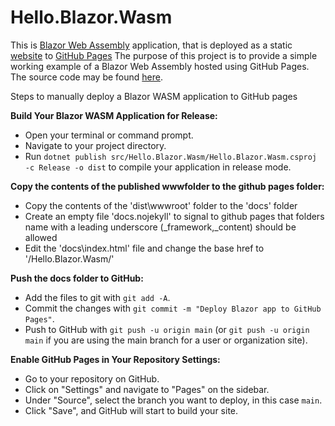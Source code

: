 # Hello.Blazor.Wasm

This is [Blazor Web Assembly](https://learn.microsoft.com/en-us/aspnet/core/blazor/hosting-models?view=aspnetcore-7.0#blazor-webassembly) application, that is deployed as a static [website](https://lou-parslow.github.io/Hello.Blazor.Wasm/) to [GitHub Pages](https://pages.github.com/)
The purpose of this project is to provide a simple working example of a Blazor Web Assembly hosted using GitHub Pages. The source code may be found [here](https://github.com/lou-parslow/Hello.Blazor.Wasm.git).

Steps to manually deploy a Blazor WASM application to GitHub pages

**Build Your Blazor WASM Application for Release:**
   - Open your terminal or command prompt.
   - Navigate to your project directory.
   - Run `dotnet publish src/Hello.Blazor.Wasm/Hello.Blazor.Wasm.csproj -c Release -o dist` to compile your application in release mode.


**Copy the contents of the published wwwfolder to the github pages folder:**
   - Copy the contents of the 'dist\wwwroot' folder to the 'docs' folder
   - Create an empty file 'docs\.nojekyll' to signal to github pages that folders name with a leading underscore (_framework,_content) should be allowed
   - Edit the 'docs\index.html' file and change the base href to '/Hello.Blazor.Wasm/'


**Push the docs folder to GitHub:**
   - Add the files to git with `git add -A`.
   - Commit the changes with `git commit -m "Deploy Blazor app to GitHub Pages"`.
   - Push to GitHub with `git push -u origin main` (or `git push -u origin main` if you are using the main branch for a user or organization site).


**Enable GitHub Pages in Your Repository Settings:**
   - Go to your repository on GitHub.
   - Click on "Settings" and navigate to "Pages" on the sidebar.
   - Under "Source", select the branch you want to deploy, in this case `main`.
   - Click "Save", and GitHub will start to build your site.

